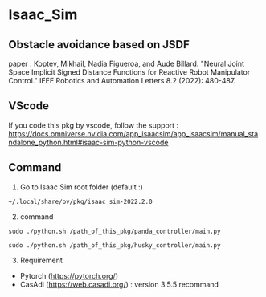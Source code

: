 # Isaac_Sim

## Obstacle avoidance based on JSDF
paper : 
Koptev, Mikhail, Nadia Figueroa, and Aude Billard. "Neural Joint Space Implicit Signed Distance Functions for Reactive Robot Manipulator Control." IEEE Robotics and Automation Letters 8.2 (2022): 480-487.

## VScode
If you code this pkg by vscode, follow the support :
https://docs.omniverse.nvidia.com/app_isaacsim/app_isaacsim/manual_standalone_python.html#isaac-sim-python-vscode

## Command
1. Go to Isaac Sim root folder (default :)
  ```
  ~/.local/share/ov/pkg/isaac_sim-2022.2.0
  ```
2. command
  ```
  sudo ./python.sh /path_of_this_pkg/panda_controller/main.py
  ```
  
  ```
  sudo ./python.sh /path_of_this_pkg/husky_controller/main.py
  ```
  
  3. Requirement
  - Pytorch (https://pytorch.org/)
  - CasAdi (https://web.casadi.org/) : version 3.5.5 recommand
